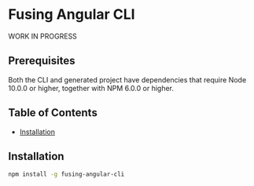 # Fusing Angular CLI

WORK IN PROGRESS

## Prerequisites

Both the CLI and generated project have dependencies that require Node 10.0.0 or higher, together
with NPM 6.0.0 or higher.

## Table of Contents

* [Installation](#installation)

## Installation

```bash
npm install -g fusing-angular-cli
```
